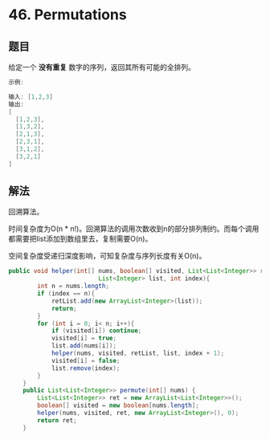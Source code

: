 # 46. Permutations

## 题目

给定一个 **没有重复** 数字的序列，返回其所有可能的全排列。

```java
示例:

输入: [1,2,3]
输出:
[
  [1,2,3],
  [1,3,2],
  [2,1,3],
  [2,3,1],
  [3,1,2],
  [3,2,1]
]
```

## 解法

回溯算法。

时间复杂度为O(n * n!)。回溯算法的调用次数收到n的部分排列制约。而每个调用都需要把list添加到数组里去，复制需要O(n)。

空间复杂度受递归深度影响，可知复杂度与序列长度有关O(n)。

```java
public void helper(int[] nums, boolean[] visited, List<List<Integer>> retList,
                         List<Integer> list, int index){
        int n = nums.length;
        if (index == n){
            retList.add(new ArrayList<Integer>(list));
            return;
        }
        for (int i = 0; i< n; i++){
            if (visited[i]) continue;
            visited[i] = true;
            list.add(nums[i]);
            helper(nums, visited, retList, list, index + 1);
            visited[i] = false;
            list.remove(index);
        }
    }
    public List<List<Integer>> permute(int[] nums) {
        List<List<Integer>> ret = new ArrayList<List<Integer>>();
        boolean[] visited = new boolean[nums.length];
        helper(nums, visited, ret, new ArrayList<Integer>(), 0);
        return ret;
    }
```